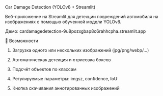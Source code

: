 Car Damage Detection (YOLOv8 + Streamlit)

Веб-приложение на Streamlit для детекции повреждений автомобиля на изображениях с помощью обученной модели YOLOv8.

Демо: cardamagedetection-9u8pozxgbap8c6rahhcpha.streamlit.app

📌 Возможности

1. Загрузка одного или нескольких изображений (jpg/png/webp/...)

2. Автоматическая детекция и отрисовка боксов

3. Подсчёт объектов по классам

4. Регулируемые параметры: imgsz, confidence, IoU

5. Кнопка скачивания аннотированных изображений
